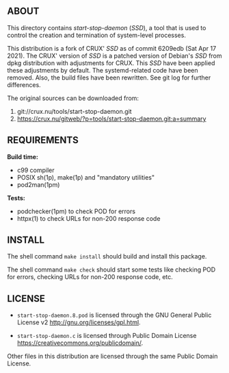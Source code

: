 ABOUT
-----
This directory contains *start-stop-daemon* (*SSD*), a tool that is
used to control the creation and termination of system-level
processes.

This distribution is a fork of CRUX' *SSD* as of commit 6209edb
(Sat Apr 17 2021).  The CRUX' version of *SSD* is a patched version
of Debian's *SSD* from dpkg distribution with adjustments for CRUX.
This *SSD* have been applied these adjustments by default.  The
systemd-related code have been removed.  Also, the build files
have been rewritten.
See git log for further differences.

The original sources can be downloaded from:
1. git://crux.nu/tools/start-stop-daemon.git
2. https://crux.nu/gitweb/?p=tools/start-stop-daemon.git;a=summary

REQUIREMENTS
------------
**Build time:**
- c99 compiler
- POSIX sh(1p), make(1p) and "mandatory utilities"
- pod2man(1pm)

**Tests:**
- podchecker(1pm) to check POD for errors
- httpx(1) to check URLs for non-200 response code

INSTALL
-------
The shell command `make install` should build and install this
package.

The shell command `make check` should start some tests like
checking POD for errors, checking URLs for non-200 response code,
etc.

LICENSE
-------
- `start-stop-daemon.8.pod` is licensed through the GNU General Public
License v2 <http://gnu.org/licenses/gpl.html>.

- `start-stop-daemon.c` is licensed through Public Domain License
<https://creativecommons.org/publicdomain/>.

Other files in this distribution are licensed through the same
Public Domain License.

<!-- vim:sw=2:ts=2:sts=2:et:cc=72:tw=70
End of file. -->
